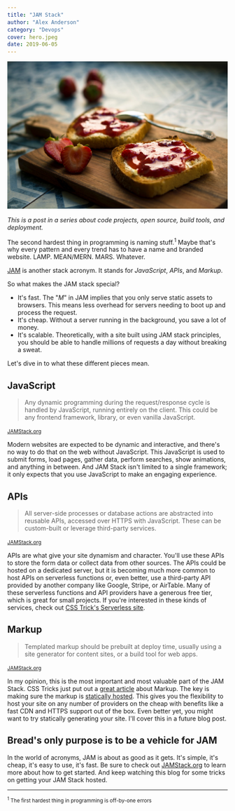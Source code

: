 ```yaml
---
title: "JAM Stack"
author: "Alex Anderson"
category: "Devops"
cover: hero.jpeg
date: 2019-06-05
---
```


![Hero](hero.jpeg)

_This is a post in a series about code projects, open source, build tools, and deployment._

The second hardest thing in programming is naming stuff.<sup>1</sup> Maybe that's why every pattern and every trend has to have a name and branded website. LAMP. MEAN/MERN. MARS. Whatever.

[JAM](https://jamstack.org) is another stack acronym. It stands for _JavaScript_, _APIs_, and _Markup_.

So what makes the JAM stack special?

- It's fast. The "_M_" in JAM implies that you only serve static assets to browsers. This means less overhead for servers needing to boot up and process the request.
- It's cheap. Without a server running in the background, you save a lot of money.
- It's scalable. Theoretically, with a site built using JAM stack principles, you should be able to handle millions of requests a day without breaking a sweat.

Let's dive in to what these different pieces mean.

## JavaScript

> Any dynamic programming during the request/response cycle is handled by JavaScript, running entirely on the client. This could be any frontend framework, library, or even vanilla JavaScript.

<small>[JAMStack.org](https://jamstack.org)</small>

Modern websites are expected to be dynamic and interactive, and there's no way to do that on the web without JavaScript. This JavaScript is used to submit forms, load pages, gather data, perform searches, show animations, and anything in between. And JAM Stack isn't limited to a single framework; it only expects that you use JavaScript to make an engaging experience.

## APIs

> All server-side processes or database actions are abstracted into reusable APIs, accessed over HTTPS with JavaScript. These can be custom-built or leverage third-party services.

<small>[JAMStack.org](https://jamstack.org)</small>

APIs are what give your site dynamism and character. You'll use these APIs to store the form data or collect data from other sources. The APIs could be hosted on a dedicated server, but it is becoming much more common to host APIs on serverless functions or, even better, use a third-party API provided by another company like Google, Stripe, or AirTable. Many of these serverless functions and API providers have a generous free tier, which is great for small projects. If you're interested in these kinds of services, check out [CSS Trick's Serverless site](https://serverless.css-tricks.com).

## Markup

> Templated markup should be prebuilt at deploy time, usually using a site generator for content sites, or a build tool for web apps.

<small>[JAMStack.org](https://jamstack.org)</small>

In my opinion, this is the most important and most valuable part of the JAM Stack. CSS Tricks just put out a [great article](https://css-tricks.com/jamstack-more-like-shamstack/) about Markup. The key is making sure the markup is [statically hosted](/blog/why-static-hosting-is-awesome/). This gives you the flexibility to host your site on any number of providers on the cheap with benefits like a fast CDN and HTTPS support out of the box. Even better yet, you might want to try statically generating your site. I'll cover this in a future blog post.

## Bread's only purpose is to be a vehicle for JAM

In the world of acronyms, JAM is about as good as it gets. It's simple, it's cheap, it's easy to use, it's fast. Be sure to check out [JAMStack.org](https://jamstack.org) to learn more about how to get started. And keep watching this blog for some tricks on getting your JAM Stack hosted.

<hr />

<small><sup>1</sup> The first hardest thing in programming is off-by-one errors</small>
